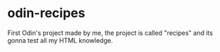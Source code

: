# odin-recipes

First Odin's project made by me, the project is called "recipes" and its gonna test all my HTML knowledge.
